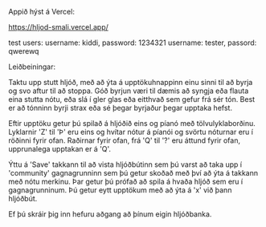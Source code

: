 Appið hýst á Vercel:

https://hljod-smali.vercel.app/

test users:
username: kiddi, password: 1234321
username: tester, passord: qwerewq

Leiðbeiningar:

Taktu upp stutt hljóð, með að ýta á upptökuhnappinn einu sinni til að byrja og svo aftur til að stoppa. Góð byrjun væri til dæmis að syngja eða flauta eina stutta nótu, eða slá í gler glas eða eitthvað sem gefur frá sér tón. Best er að tónninn byrji strax eða sé þegar byrjaður þegar upptaka hefst.

Eftir upptöku getur þú spilað á hljóðið eins og píanó með tölvulyklaborðinu. Lyklarnir 'Z' til 'Þ' eru eins og hvítar nótur á píanói og svörtu nóturnar eru í röðinni fyrir ofan. Raðirnar fyrir ofan, frá 'Q' til '?' eru áttund fyrir ofan, upprunalega upptakan er á 'Q'.

Ýttu á 'Save' takkann til að vista hljóðbútinn sem þú varst að taka upp í 'community' gagnagrunninn sem þú getur skoðað með því að ýta á takkann með nótu merkinu. Þar getur þú prófað að spila á hvaða hljóð sem eru í gagnagrunninum. Þú getur eytt upptökum með að ýta á 'x' við þann hljóðbút.

Ef þú skráir þig inn hefuru aðgang að þínum eigin hljóðbanka.
